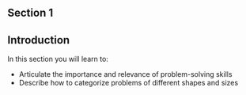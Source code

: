 ## Section 1

## Introduction
In this section you will learn to:

+ Articulate the importance and relevance of problem-solving skills
+ Describe how to categorize problems of different shapes and sizes

